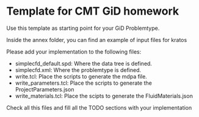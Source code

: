 # Template for CMT GiD homework

Use this template as starting point for your GiD Problemtype. 

Inside the annex folder, you can find an example of input files for kratos

Please add your implementation to the following files:

- simplecfd_default.spd: Where the data tree is defined.
- simplecfd.xml: Where the problemtype is defined.
- write.tcl: Place the scripts to generate the mdpa file.
- write_parameters.tcl: Place the scripts to generate the ProjectParameters.json
- write_materials.tcl: Place the scipts to generate the FluidMaterials.json

Check all this files and fill all the TODO sections with your implementation